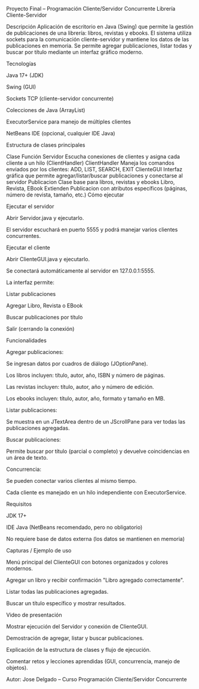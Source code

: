 Proyecto Final – Programación Cliente/Servidor Concurrente
Librería Cliente-Servidor

Descripción
Aplicación de escritorio en Java (Swing) que permite la gestión de publicaciones de una librería: libros, revistas y ebooks.
El sistema utiliza sockets para la comunicación cliente-servidor y mantiene los datos de las publicaciones en memoria.
Se permite agregar publicaciones, listar todas y buscar por título mediante un interfaz gráfico moderno.

Tecnologías

Java 17+ (JDK)

Swing (GUI)

Sockets TCP (cliente-servidor concurrente)

Colecciones de Java (ArrayList)

ExecutorService para manejo de múltiples clientes

NetBeans IDE (opcional, cualquier IDE Java)

Estructura de clases principales

Clase	Función
Servidor	Escucha conexiones de clientes y asigna cada cliente a un hilo (ClientHandler)
ClientHandler	Maneja los comandos enviados por los clientes: ADD, LIST, SEARCH, EXIT
ClienteGUI	Interfaz gráfica que permite agregar/listar/buscar publicaciones y conectarse al servidor
Publicacion	Clase base para libros, revistas y ebooks
Libro, Revista, EBook	Extienden Publicacion con atributos específicos (páginas, número de revista, tamaño, etc.)
Cómo ejecutar

Ejecutar el servidor

Abrir Servidor.java y ejecutarlo.

El servidor escuchará en puerto 5555 y podrá manejar varios clientes concurrentes.

Ejecutar el cliente

Abrir ClienteGUI.java y ejecutarlo.

Se conectará automáticamente al servidor en 127.0.0.1:5555.

La interfaz permite:

Listar publicaciones

Agregar Libro, Revista o EBook

Buscar publicaciones por título

Salir (cerrando la conexión)

Funcionalidades

Agregar publicaciones:

Se ingresan datos por cuadros de diálogo (JOptionPane).

Los libros incluyen: título, autor, año, ISBN y número de páginas.

Las revistas incluyen: título, autor, año y número de edición.

Los ebooks incluyen: título, autor, año, formato y tamaño en MB.

Listar publicaciones:

Se muestra en un JTextArea dentro de un JScrollPane para ver todas las publicaciones agregadas.

Buscar publicaciones:

Permite buscar por título (parcial o completo) y devuelve coincidencias en un área de texto.

Concurrencia:

Se pueden conectar varios clientes al mismo tiempo.

Cada cliente es manejado en un hilo independiente con ExecutorService.

Requisitos

JDK 17+

IDE Java (NetBeans recomendado, pero no obligatorio)

No requiere base de datos externa (los datos se mantienen en memoria)

Capturas / Ejemplo de uso

Menú principal del ClienteGUI con botones organizados y colores modernos.

Agregar un libro y recibir confirmación "Libro agregado correctamente".

Listar todas las publicaciones agregadas.

Buscar un título específico y mostrar resultados.

Video de presentación

Mostrar ejecución del Servidor y conexión de ClienteGUI.

Demostración de agregar, listar y buscar publicaciones.

Explicación de la estructura de clases y flujo de ejecución.

Comentar retos y lecciones aprendidas (GUI, concurrencia, manejo de objetos).

Autor: Jose Delgado – Curso Programación Cliente/Servidor Concurrente
